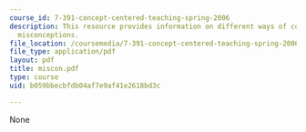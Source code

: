 ```yaml
---
course_id: 7-391-concept-centered-teaching-spring-2006
description: This resource provides information on different ways of confronting student
  misconceptions.
file_location: /coursemedia/7-391-concept-centered-teaching-spring-2006/b059bbecbfdb04af7e9af41e2618bd3c_miscon.pdf
file_type: application/pdf
layout: pdf
title: miscon.pdf
type: course
uid: b059bbecbfdb04af7e9af41e2618bd3c

---
```

None